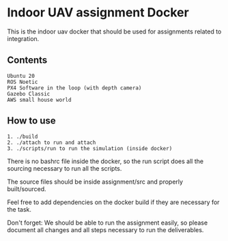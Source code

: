# Indoor UAV assignment Docker

This is the indoor uav docker that should be used for assignments related to integration. 

## Contents

    Ubuntu 20
    ROS Noetic
    PX4 Software in the loop (with depth camera)
    Gazebo Classic
    AWS small house world

## How to use

    1. ./build
    2. ./attach to run and attach
    3. ./scripts/run to run the simulation (inside docker)

There is no bashrc file inside the docker, so the run script does all the sourcing necessary to run all the scripts.

The source files should be inside assignment/src and properly built/sourced.

Feel free to add dependencies on the docker build if they are necessary for the task.

Don't forget: We should be able to run the assignment easily, so please document all changes and all steps necessary to run the deliverables.
